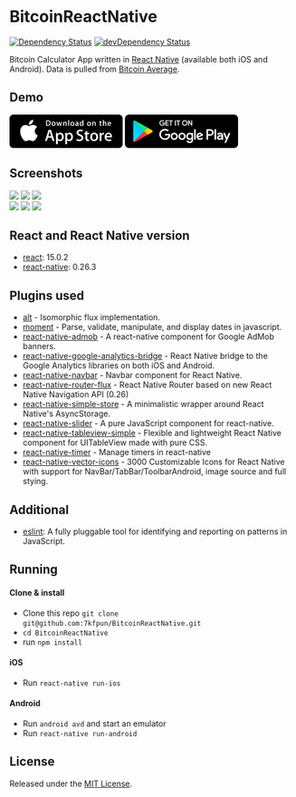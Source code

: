 # BitcoinReactNative

[![Dependency Status](https://david-dm.org/7kfpun/BitcoinReactNative.svg)](https://david-dm.org/7kfpun/BitcoinReactNative) [![devDependency Status](https://david-dm.org/7kfpun/BitcoinReactNative/dev-status.svg)](https://david-dm.org/7kfpun/BitcoinReactNative?type=dev)

Bitcoin Calculator App written in [React Native](https://github.com/facebook/react-native) (available both iOS and Android). Data is pulled from [Bitcoin Average](https://api.bitcoinaverage.com/ticker/global/all).

## Demo

[![App Store Button](app-store.png "App Store Button")](https://itunes.apple.com/us/app/bitcoin-calculator/id1123557731?mt=8)
[![Play Store Button](google-play.png "Google Play Button")](https://play.google.com/store/apps/details?id=com.kfpun.bitcoin)

## Screenshots

<img src="https://raw.github.com/7kfpun/BitcoinReactNative/master/assets/screenshots/screenshotIos0.png" width="280">
<img src="https://raw.github.com/7kfpun/BitcoinReactNative/master/assets/screenshots/screenshotIos1.png" width="280">
<img src="https://raw.github.com/7kfpun/BitcoinReactNative/master/assets/screenshots/screenshotIos2.png" width="280">
<br />

<img src="https://raw.github.com/7kfpun/BitcoinReactNative/master/assets/screenshots/screenshotAndroid0.jpg" width="280">
<img src="https://raw.github.com/7kfpun/BitcoinReactNative/master/assets/screenshots/screenshotAndroid1.jpg" width="280">
<img src="https://raw.github.com/7kfpun/BitcoinReactNative/master/assets/screenshots/screenshotAndroid2.jpg" width="280">

## React and React Native version

* [react](https://github.com/facebook/react): 15.0.2
* [react-native](https://github.com/facebook/react-native): 0.26.3

## Plugins used

* [alt](https://github.com/goatslacker/alt) - Isomorphic flux implementation.
* [moment](https://github.com/moment/moment) - Parse, validate, manipulate, and display dates in javascript.
* [react-native-admob](https://github.com/sbugert/react-native-admob) - A react-native component for Google AdMob banners.
* [react-native-google-analytics-bridge](https://github.com/idehub/react-native-google-analytics-bridge) - React Native bridge to the Google Analytics libraries on both iOS and Android.
* [react-native-navbar](https://github.com/Kureev/react-native-navbar) - Navbar component for React Native.
* [react-native-router-flux](https://github.com/aksonov/react-native-router-flux) - React Native Router based on new React Native Navigation API (0.26)
* [react-native-simple-store](https://github.com/jasonmerino/react-native-simple-store) - A minimalistic wrapper around React Native's AsyncStorage.
* [react-native-slider](https://github.com/jeanregisser/react-native-slider) - A pure JavaScript <Slider> component for react-native.
* [react-native-tableview-simple](https://github.com/Purii/react-native-tableview-simple) - Flexible and lightweight React Native component for UITableView made with pure CSS.
* [react-native-timer](https://github.com/fractaltech/react-native-timer) - Manage timers in react-native
* [react-native-vector-icons](https://github.com/oblador/react-native-vector-icons) - 3000 Customizable Icons for React Native with support for NavBar/TabBar/ToolbarAndroid, image source and full stying.

## Additional

* [eslint](https://github.com/eslint/eslint): A fully pluggable tool for identifying and reporting on patterns in JavaScript.

## Running

#### Clone & install

* Clone this repo `git clone git@github.com:7kfpun/BitcoinReactNative.git`
* `cd BitcoinReactNative`
* run `npm install`

#### iOS

* Run `react-native run-ios`

#### Android

* Run `android avd` and start an emulator
* Run `react-native run-android`

## License

Released under the [MIT License](http://opensource.org/licenses/MIT).
